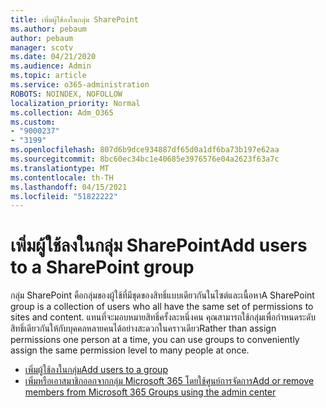```yaml
---
title: เพิ่มผู้ใช้ลงในกลุ่ม SharePoint
ms.author: pebaum
author: pebaum
manager: scotv
ms.date: 04/21/2020
ms.audience: Admin
ms.topic: article
ms.service: o365-administration
ROBOTS: NOINDEX, NOFOLLOW
localization_priority: Normal
ms.collection: Adm_O365
ms.custom:
- "9000237"
- "3199"
ms.openlocfilehash: 807d6b9dce934887df65d0a1df6ba73b197e62aa
ms.sourcegitcommit: 8bc60ec34bc1e40685e3976576e04a2623f63a7c
ms.translationtype: MT
ms.contentlocale: th-TH
ms.lasthandoff: 04/15/2021
ms.locfileid: "51822222"
---
```

# <a name="add-users-to-a-sharepoint-group"></a><span data-ttu-id="45b03-102">เพิ่มผู้ใช้ลงในกลุ่ม SharePoint</span><span class="sxs-lookup"><span data-stu-id="45b03-102">Add users to a SharePoint group</span></span>

<span data-ttu-id="45b03-103">กลุ่ม SharePoint คือกลุ่มของผู้ใช้ที่มีชุดของสิทธิ์แบบเดียวกันในไซต์และเนื้อหา</span><span class="sxs-lookup"><span data-stu-id="45b03-103">A SharePoint group is a collection of users who all have the same set of permissions to sites and content.</span></span> <span data-ttu-id="45b03-104">แทนที่จะมอบหมายสิทธิ์ครั้งละหนึ่งคน คุณสามารถใช้กลุ่มเพื่อกําหนดระดับสิทธิ์เดียวกันให้กับบุคคลหลายคนได้อย่างสะดวกในคราวเดียว</span><span class="sxs-lookup"><span data-stu-id="45b03-104">Rather than assign permissions one person at a time, you can use groups to conveniently assign the same permission level to many people at once.</span></span>

- [<span data-ttu-id="45b03-105">เพิ่มผู้ใช้ลงในกลุ่ม</span><span class="sxs-lookup"><span data-stu-id="45b03-105">Add users to a group</span></span>](https://docs.microsoft.com/sharepoint/customize-sharepoint-site-permissions#add-users-to-a-group)
- [<span data-ttu-id="45b03-106">เพิ่มหรือเอาสมาชิกออกจากกลุ่ม Microsoft 365 โดยใช้ศูนย์การจัดการ</span><span class="sxs-lookup"><span data-stu-id="45b03-106">Add or remove members from Microsoft 365 Groups using the admin center</span></span>](https://docs.microsoft.com/microsoft-365/admin/create-groups/add-or-remove-members-from-groups)